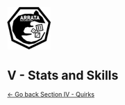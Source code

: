 <img src="rat.png" alt="rat" width="100"/>

<a name="v"></a>

# V - Stats and Skills

[<- Go back Section IV - Quirks](iv)
